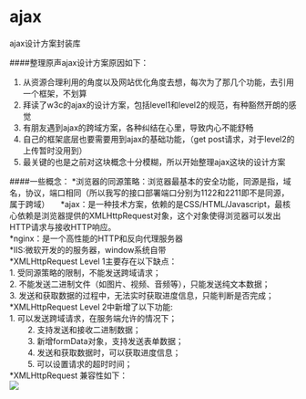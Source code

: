 # ajax
ajax设计方案封装库

####整理原声ajax设计方案原因如下：
  1. 从资源合理利用的角度以及网站优化角度去想，每次为了那几个功能，去引用一个框架，不划算
  2. 拜读了w3c的ajax的设计方案，包括level1和level2的规范，有种豁然开朗的感觉
  3. 有朋友遇到ajax的跨域方案，各种纠结在心里，导致内心不能舒畅
  4. 自己的框架底层也要需要用到ajax的基础功能，（get post请求，对于level2的上传暂时没用到）
  5. 最关键的也是之前对这块概念十分模糊，所以开始整理ajax这块的设计方案

####一些概念：
    *浏览器的同源策略：浏览器最基本的安全功能，同源是指，域名，协议，端口相同（所以我写的接口部署端口分别为1122和2211即不是同源，属于跨域）    
    *ajax：是一种技术方案，依赖的是CSS/HTML/Javascript，最核心依赖是浏览器提供的XMLHttpRequest对象，这个对象使得浏览器可以发出HTTP请求与接收HTTP响应。    
    *nginx：是一个高性能的HTTP和反向代理服务器    
    *IIS:微软开发的的服务器，window系统自带   
    *XMLHttpRequest Level 1主要存在以下缺点：    
      1. 受同源策略的限制，不能发送跨域请求；   
      2. 不能发送二进制文件（如图片、视频、音频等），只能发送纯文本数据；   
      3. 发送和获取数据的过程中，无法实时获取进度信息，只能判断是否完成；   
    *XMLHttpRequest Level 2中新增了以下功能:    
     1. 可以发送跨域请求，在服务端允许的情况下；    
　　  2. 支持发送和接收二进制数据；   
　　  3. 新增formData对象，支持发送表单数据；    
　　  4. 发送和获取数据时，可以获取进度信息；    
　　  5. 可以设置请求的超时时间；    
    *XMLHttpRequest 兼容性如下：       
  ![](http://images2015.cnblogs.com/blog/801930/201611/801930-20161129224459115-1023971996.png)

